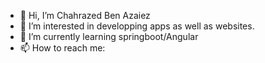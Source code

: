- 👋 Hi, I’m Chahrazed Ben Azaiez
- 👀 I’m interested in developping apps as well as websites.
- 🌱 I’m currently learning springboot/Angular
- 📫 How to reach me: 

<!---
Chahra123/Chahra123 is a ✨ special ✨ repository because its `README.md` (this file) appears on your GitHub profile.
You can click the Preview link to take a look at your changes.
--->
